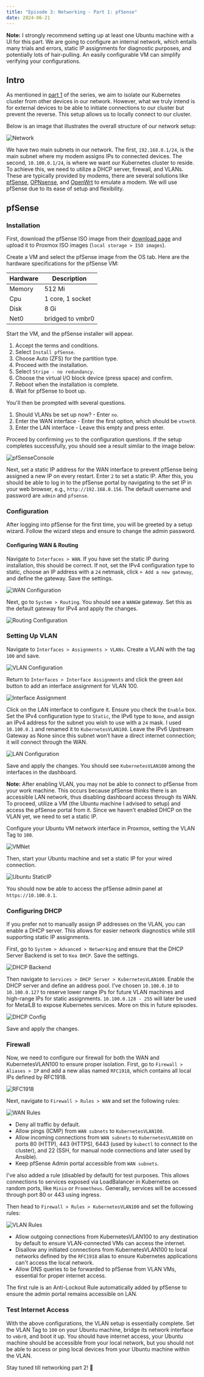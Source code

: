 ```yaml
---
title: "Episode 3: Networking - Part 1: pfSense"
date: 2024-06-21
---
```


**Note:** I strongly recommend setting up at least one Ubuntu machine with a UI for this part. We are going to configure an internal network, which entails many trials and errors, static IP assignments for diagnostic purposes, and potentially lots of hair-pulling. An easily configurable VM can simplify verifying your configurations.

## Intro

As mentioned in [part 1](/homelab/ep01) of the series, we aim to isolate our Kubernetes cluster from other devices in our network. However, what we truly intend is for external devices to be able to initiate connections to our cluster but prevent the reverse. This setup allows us to locally connect to our cluster.

Below is an image that illustrates the overall structure of our network setup:

![Network](/homelab/img/ep01/network.svg)

We have two main subnets in our network. The first, `192.168.0.1/24`, is the main subnet where my modem assigns IPs to connected devices. The second, `10.100.0.1/24`, is where we want our Kubernetes cluster to reside. To achieve this, we need to utilize a DHCP server, firewall, and VLANs. These are typically provided by modems, there are several solutions like [pfSense](https://www.pfsense.org/), [OPNsense](https://opnsense.org/), and [OpenWrt](https://openwrt.org/) to emulate a modem. We will use pfSense due to its ease of setup and flexibility.

## pfSense

### Installation

First, download the pfSense ISO image from their [download page](https://www.pfsense.org/download/) and upload it to Proxmox ISO images (`local storage > ISO images`).

Create a VM and select the pfSense image from the OS tab. Here are the hardware specifications for the pfSense VM:

| Hardware | Description      |
| -------- | ---------------- |
| Memory   | 512 Mi           |
| Cpu      | 1 core, 1 socket |
| Disk     | 8 Gi             |
| Net0     | bridged to vmbr0 |

Start the VM, and the pfSense installer will appear.

1. Accept the terms and conditions.
1. Select `Install pfSense`.
1. Choose Auto (ZFS) for the partition type.
1. Proceed with the installation.
1. Select `Stripe - no redundancy`.
1. Choose the virtual I/O block device (press space) and confirm.
1. Reboot when the installation is complete.
1. Wait for pfSense to boot up.

You'll then be prompted with several questions.

1. Should VLANs be set up now? - Enter `no`.
1. Enter the WAN interface - Enter the first option, which should be `vtnet0`.
1. Enter the LAN interface - Leave this empty and press enter.

Proceed by confirming `yes` to the configuration questions. If the setup completes successfully, you should see a result similar to the image below:

![pfSenseConsole](/homelab/img/ep03/01.png)

Next, set a static IP address for the WAN interface to prevent pfSense being assigned a new IP on every restart. Enter `2` to set a static IP. After this, you should be able to log in to the pfSense portal by navigating to the set IP in your web browser, e.g., `http://192.168.0.156`. The default username and password are `admin` and `pfsense`.

### Configuration

After logging into pfSense for the first time, you will be greeted by a setup wizard. Follow the wizard steps and ensure to change the admin password.

#### Configuring WAN & Routing

Navigate to `Interfaces > WAN`. If you have set the static IP during installation, this should be correct. If not, set the IPv4 configuration type to static, choose an IP address with a `24` netmask, click `+ Add a new gateway`, and define the gateway. Save the settings.

![WAN Configuration](/homelab/img/ep03/02.png)

Next, go to `System > Routing`. You should see a `WANGW` gateway. Set this as the default gateway for IPv4 and apply the changes.

![Routing Configuration](/homelab/img/ep03/03.png)

### Setting Up VLAN

Navigate to `Interfaces > Assignments > VLANs`. Create a VLAN with the tag `100` and save.

![VLAN Configuration](/homelab/img/ep03/04.png)

Return to `Interfaces > Interface Assignments` and click the green `Add` button to add an interface assignment for VLAN 100.

![Interface Assignment](/homelab/img/ep03/05.png)

Click on the LAN interface to configure it. Ensure you check the `Enable` box. Set the IPv4 configuration type to `Static`, the IPv6 type to `None`, and assign an IPv4 address for the subnet you wish to use with a `24` mask. I used `10.100.0.1` and renamed it to `KubernetesVLAN100`. Leave the IPv6 Upstream Gateway as None since this subnet won’t have a direct internet connection; it will connect through the WAN.

![LAN Configuration](/homelab/img/ep03/06.png)

Save and apply the changes. You should see `KubernetesVLAN100` among the interfaces in the dashboard.

**Note:** After enabling VLAN, you may not be able to connect to pfSense from your work machine. This occurs because pfSense thinks there is an accessible LAN network, thus disabling dashboard access through its WAN. To proceed, utilize a VM (the Ubuntu machine I advised to setup) and access the pfSense portal from it. Since we haven't enabled DHCP on the VLAN yet, we need to set a static IP.

Configure your Ubuntu VM network interface in Proxmox, setting the VLAN Tag to `100`.

![VMNet](/homelab/img/ep03/07.png)

Then, start your Ubuntu machine and set a static IP for your wired connection.

![Ubuntu StaticIP](/homelab/img/ep03/08.png)

You should now be able to access the pfSense admin panel at `https://10.100.0.1`.

### Configuring DHCP

If you prefer not to manually assign IP addresses on the VLAN, you can enable a DHCP server. This allows for easier network diagnostics while still supporting static IP assignments.

First, go to `System > Advanced > Networking` and ensure that the DHCP Server Backend is set to `Kea DHCP`. Save the settings.

![DHCP Backend](/homelab/img/ep03/09.png)

Then navigate to `Services > DHCP Server > KubernetesVLAN100`. Enable the DHCP server and define an address pool. I've chosen `10.100.0.10` to `10.100.0.127` to reserve lower range IPs for future VLAN machines and high-range IPs for static assignments. `10.100.0.128 - 255` will later be used for MetalLB to expose Kubernetes services. More on this in future episodes.

![DHCP Config](/homelab/img/ep03/10.png)

Save and apply the changes.

### Firewall

Now, we need to configure our firewall for both the WAN and KubernetesVLAN100 to ensure proper isolation. First, go to `Firewall > Aliases > IP` and add a new alias named `RFC1918`, which contains all local IPs defined by RFC1918.

![RFC1918](/homelab/img/ep03/11.png)

Next, navigate to `Firewall > Rules > WAN` and set the following rules:

![WAN Rules](/homelab/img/ep03/12.png)

- Deny all traffic by default.
- Allow pings (ICMP) from `WAN subnets` to `KubernetesVLAN100`.
- Allow incoming connections from `WAN subnets` to `KubernetesVLAN100` on ports 80 (HTTP), 443 (HTTPS), 6443 (used by `kubectl` to connect to the cluster), and 22 (SSH, for manual node connections and later used by Ansible).
- Keep pfSense Admin portal accessible from `WAN subnets`.

I've also added a rule (disabled by default) for test purposes. This allows connections to services exposed via LoadBalancer in Kubernetes on random ports, like `Minio` or `Prometheus`. Generally, services will be accessed through port 80 or 443 using ingress.

Then head to `Firewall > Rules > KubernetesVLAN100` and set the following rules:

![VLAN Rules](/homelab/img/ep03/13.png)

- Allow outgoing connections from KubernetesVLAN100 to any destination by default to ensure VLAN-connected VMs can access the internet.
- Disallow any initiated connections from KubernetesVLAN100 to local networks defined by the `RFC1918` alias to ensure Kubernetes applications can't access the local network.
- Allow DNS queries to be forwarded to pfSense from VLAN VMs, essential for proper internet access.

The first rule is an Anti-Lockout Rule automatically added by pfSense to ensure the admin portal remains accessible on LAN.

### Test Internet Access

With the above configurations, the VLAN setup is essentially complete. Set the VLAN Tag to `100` on your Ubuntu machine, bridge its network interface to `vmbr0`, and boot it up. You should have internet access, your Ubuntu machine should be accessible from your local network, but you should not be able to access or ping local devices from your Ubuntu machine within the VLAN.

Stay tuned till networking part 2! :rocket:
